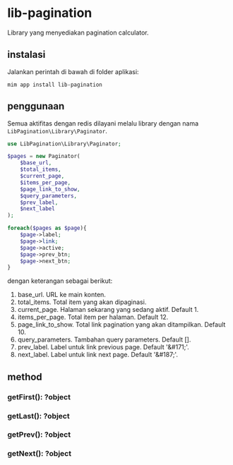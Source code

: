 # lib-pagination

Library yang menyediakan pagination calculator.

## instalasi

Jalankan perintah di bawah di folder aplikasi:

```
mim app install lib-pagination
```

## penggunaan

Semua aktifitas dengan redis dilayani melalu library dengan nama
`LibPagination\Library\Paginator`.

```php
use LibPagination\Library\Paginator;

$pages = new Paginator(
    $base_url,
    $total_items,
    $current_page,
    $items_per_page,
    $page_link_to_show,
    $query_parameters,
    $prev_label,
    $next_label
);

foreach($pages as $page){
    $page->label;
    $page->link;
    $page->active;
    $page->prev_btn;
    $page->next_btn;
}
```

dengan keterangan sebagai berikut:

1. base_url. URL ke main konten.
1. total_items. Total item yang akan dipaginasi.
1. current_page. Halaman sekarang yang sedang aktif. Default 1.
1. items_per_page. Total item per halaman. Default 12.
1. page_link_to_show. Total link pagination yang akan ditampilkan. Default 10.
1. query_parameters. Tambahan query parameters. Default [].
1. prev_label. Label untuk link previous page. Default '&amp;#171;'.
1. next_label. Label untuk link next page. Default '&amp;#187;'.

## method

### getFirst(): ?object
### getLast(): ?object
### getPrev(): ?object
### getNext(): ?object